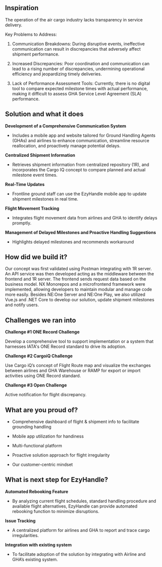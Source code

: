 ## Inspiration

The operation of the air cargo industry lacks transparency in service delivery. 

Key Problems to Address: 

1. Communication Breakdowns: During disruptive events, ineffective communication can result in discrepancies that adversely affect shipment performance. 

2. Increased Discrepancies: Poor coordination and communication can lead to a rising number of discrepancies, undermining operational efficiency and jeopardizing timely deliveries. 

3. Lack of Performance Assessment Tools: Currently, there is no digital tool to compare expected milestone times with actual performance, making it difficult to assess GHA Service Level Agreement (SLA) performance.  

## Solution and what it does 

**Development of a Comprehensive Communication System**

- Includes a mobile app and website tailored for Ground Handling Agents (GHAs) and airlines to enhance communication, streamline resource reallocation, and proactively manage potential delays. 

**Centralized Shipment Information**

- Retrieves shipment information from centralized repository (1R), and incorporates the Cargo IQ concept to compare planned and actual milestone event times. 

**Real-Time Updates**

- Frontline ground staff can use the EzyHandle mobile app to update shipment milestones in real time. 

**Flight Movement Tracking** 

- Integrates flight movement data from airlines and GHA to identify delays promptly. 

**Management of Delayed Milestones and Proactive Handling Suggestions**

- Highlights delayed milestones and recommends workaround 

## How did we build it? 

Our concept was first validated using Postman integrating with 1R server. An API service was then developed acting as the middleware between the frontend and 1R server. The frontend sends request data based on the business model.
NX Monorepos and a microfrontend framework were implemented, allowing developers to maintain modular and manage code more easily. Besides NE:One Server and NE:One Play, we also utilized Vue.js and .NET Core to develop our solution, update shipment milestones and notify users.

## Challenges we ran into

**Challenge #1  ONE Record Challenge**

Develop a comprehensive tool to support implementation or a system that harnesses IATA's ONE Record standard to drive its adoption. 

**Challenge #2  CargoiQ Challenge**

Use Cargo iQ’s concept of Flight Route map and visualize the exchanges between airlines and GHA Warehouse or RAMP for export or import activities using ONE Record standard.  

**Challenge #3  Open Challenge**

Active notification for flight discrepancy. 

## What are you proud of?

- Comprehensive dashboard of flight & shipment info to facilitate grounding handling  

- Mobile app utilization for handiness 

- Multi-functional platform 

- Proactive solution approach for flight irregularity 

- Our customer-centric mindset 

## What is next step for EzyHandle?

**Automated Rebooking Feature**

- By analyzing current flight schedules, standard handling procedure and available flight alternatives, EzyHandle can provide automated rebooking function to minimize disruptions. 

**Issue Tracking**

- A centralized platform for airlines and GHA to report and trace cargo irregularities.  

**Integration with existing system**

- To facilitate adoption of the solution by integrating with Airline and GHA’s existing system. 
